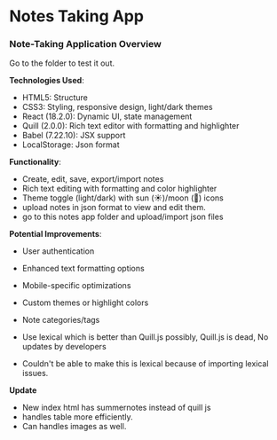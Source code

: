 # Notes Taking App

### Note-Taking Application Overview
Go to the folder to test it out.

**Technologies Used**:
- HTML5: Structure
- CSS3: Styling, responsive design, light/dark themes
- React (18.2.0): Dynamic UI, state management
- Quill (2.0.0): Rich text editor with formatting and highlighter
- Babel (7.22.10): JSX support
- LocalStorage: Json format

**Functionality**:
- Create, edit, save, export/import notes
- Rich text editing with formatting and color highlighter
- Theme toggle (light/dark) with sun (☀️)/moon (🌙) icons
- upload notes in json format to view and edit them.
- go to this notes app folder and upload/import json files

**Potential Improvements**:
- User authentication
- Enhanced text formatting options
- Mobile-specific optimizations
- Custom themes or highlight colors
- Note categories/tags

- Use lexical which is better than Quill.js possibly, Quill.js is dead, No updates by developers 
- Couldn't be able to make this is lexical because of importing lexical issues.

**Update**
- New index html has summernotes instead of quill js
- handles table more efficiently.
- Can handles images as well.
